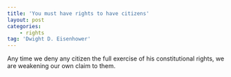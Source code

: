 ```yaml
---
title: 'You must have rights to have citizens'
layout: post
categories:
    - rights
tag: 'Dwight D. Eisenhower'
---
```


Any time we deny any citizen the full exercise of his constitutional rights, we are weakening our own claim to them.